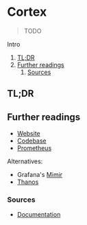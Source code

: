 # Cortex

> TODO

Intro

<!-- Remove this line to uncomment if used
## Table of contents <!-- omit in toc -->

1. [TL;DR](#tldr)
1. [Further readings](#further-readings)
   1. [Sources](#sources)

## TL;DR

<!-- Uncomment if used
<details>
  <summary>Setup</summary>

```sh
```

</details>
-->

<!-- Uncomment if used
<details>
  <summary>Usage</summary>

```sh
```

</details>
-->

<!-- Uncomment if used
<details>
  <summary>Real world use cases</summary>

```sh
```

</details>
-->

## Further readings

- [Website]
- [Codebase]
- [Prometheus]

Alternatives:

- Grafana's [Mimir]
- [Thanos]

### Sources

- [Documentation]

<!--
  Reference
  ═╬═Time══
  -->

<!-- In-article sections -->
<!-- Knowledge base -->
[mimir]: mimir.md
[prometheus]: prometheus/README.md
[thanos]: thanos.md

<!-- Files -->
<!-- Upstream -->
[codebase]: https://github.com/cortexproject/cortex
[documentation]: https://cortexmetrics.io/docs/
[website]: https://cortexmetrics.io/

<!-- Others -->
